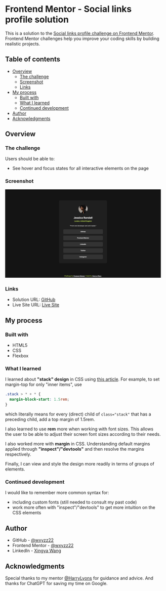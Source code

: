 # Frontend Mentor - Social links profile solution

This is a solution to the [Social links profile challenge on Frontend Mentor](https://www.frontendmentor.io/challenges/social-links-profile-UG32l9m6dQ). Frontend Mentor challenges help you improve your coding skills by building realistic projects. 

## Table of contents

- [Overview](#overview)
  - [The challenge](#the-challenge)
  - [Screenshot](#screenshot)
  - [Links](#links)
- [My process](#my-process)
  - [Built with](#built-with)
  - [What I learned](#what-i-learned)
  - [Continued development](#continued-development)
- [Author](#author)
- [Acknowledgments](#acknowledgments)

## Overview

### The challenge

Users should be able to:

- See hover and focus states for all interactive elements on the page

### Screenshot

![](./assets/images/screenshot.png)

### Links

- Solution URL: [GitHub](https://github.com/frontend-mentor-projects-repo/social-links-profile-main)
- Live Site URL: [Live Site](https://frontend-mentor-projects-repo.github.io/social-links-profile-main/)

## My process

### Built with

- HTML5
- CSS
- Flexbox

### What I learned

I learned about **"stack" design** in CSS using [this article](https://every-layout.dev/layouts/stack/). For example, to set margin-top for only "inner items", use
```css
.stack > * + * {
  margin-block-start: 1.5rem;
}
```
which literally means for every (direct) child of `class="stack"` that has a preceding child, add a top margin of 1.5rem.

I also learned to use **rem** more when working with font sizes. This allows the user to be able to adjust their screen font sizes according to their needs.

I also worked more with **margin** in CSS. Understanding default margins applied through **"inspect"/"devtools"** and then resolve the margins respectively.

Finally, I can view and style the design more readily in terms of groups of elements. 

### Continued development

I would like to remember more common syntax for:
* including custom fonts (still needed to consult my past code)
* work more often with "inspect"/"devtools" to get more intuition on the CSS elements

## Author

- GitHub - [@wxyzz22](https://github.com/wxyzz22)
- Frontend Mentor - [@wxyzz22](https://www.frontendmentor.io/home)
- LinkedIn - [Xingya Wang](https://www.linkedin.com/in/xingya-wang/)

## Acknowledgments

Special thanks to my mentor [@HarryLyons](https://github.com/GregLyons) for guidance and advice. And thanks for ChatGPT for saving my time on Google.